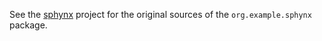 See the [sphynx](https://github.com/LukaJCB/sphynx) project for the original 
sources of the `org.example.sphynx` package.